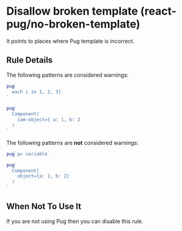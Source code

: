 # Disallow broken template (react-pug/no-broken-template)

It points to places where Pug template is incorrect.

## Rule Details

The following patterns are considered warnings:

```jsx
pug`
  each i in 1, 2, 3]
`
```

```jsx
pug`
  Component(
    iam-object={ a: 1, b: 2
  )
`
```

The following patterns are **not** considered warnings:

```jsx
pug`p= variable`
```

```jsx
pug`
  Component(
    object={a: 1, b: 2}
  )
`
```

## When Not To Use It

If you are not using Pug then you can disable this rule.
